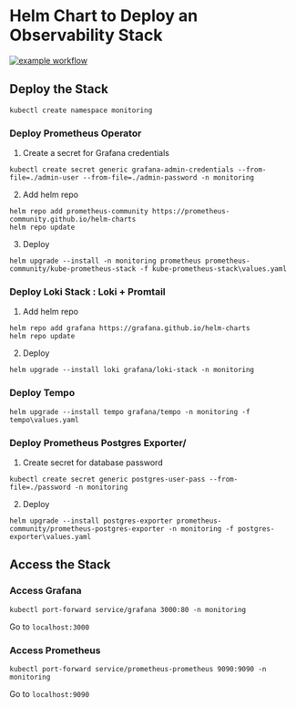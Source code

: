 # Helm Chart to Deploy an Observability Stack

[![example workflow](https://gitlab.com/ShathaCodes/observability-helm-charts/badges/main/pipeline.svg)](https://gitlab.com/ShathaCodes/observability-helm-charts/-/pipelines/614373747)

## Deploy the Stack

```
kubectl create namespace monitoring
```

### Deploy Prometheus Operator

1. Create a secret for Grafana credentials

```
kubectl create secret generic grafana-admin-credentials --from-file=./admin-user --from-file=./admin-password -n monitoring
```

2. Add helm repo

```
helm repo add prometheus-community https://prometheus-community.github.io/helm-charts
helm repo update
```

3. Deploy

```
helm upgrade --install -n monitoring prometheus prometheus-community/kube-prometheus-stack -f kube-prometheus-stack\values.yaml
```


### Deploy Loki Stack : Loki + Promtail

1. Add helm repo

```
helm repo add grafana https://grafana.github.io/helm-charts
helm repo update
```

2. Deploy
```
helm upgrade --install loki grafana/loki-stack -n monitoring
```

### Deploy Tempo
```
helm upgrade --install tempo grafana/tempo -n monitoring -f tempo\values.yaml
```

### Deploy Prometheus Postgres Exporter/
1. Create secret for database password
```
kubectl create secret generic postgres-user-pass --from-file=./password -n monitoring
```

2. Deploy
```
helm upgrade --install postgres-exporter prometheus-community/prometheus-postgres-exporter -n monitoring -f postgres-exporter\values.yaml
```

## Access the Stack

### Access Grafana 
```
kubectl port-forward service/grafana 3000:80 -n monitoring
```
Go to ``localhost:3000``

### Access Prometheus 
```
kubectl port-forward service/prometheus-prometheus 9090:9090 -n monitoring
```
Go to ``localhost:9090``
